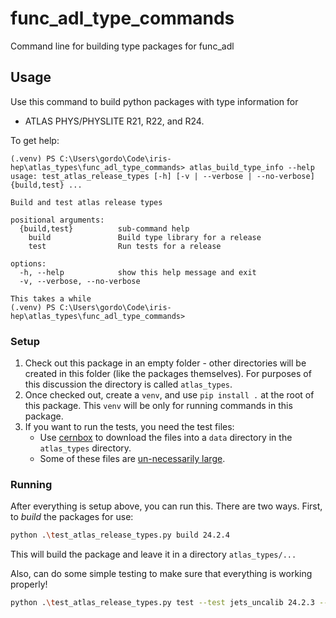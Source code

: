 # func_adl_type_commands

Command line for building type packages for func_adl

## Usage

Use this command to build python packages with type information for

* ATLAS PHYS/PHYSLITE R21, R22, and R24.

To get help:

```text
(.venv) PS C:\Users\gordo\Code\iris-hep\atlas_types\func_adl_type_commands> atlas_build_type_info --help
usage: test_atlas_release_types [-h] [-v | --verbose | --no-verbose] {build,test} ...

Build and test atlas release types

positional arguments:
  {build,test}          sub-command help
    build               Build type library for a release
    test                Run tests for a release

options:
  -h, --help            show this help message and exit
  -v, --verbose, --no-verbose

This takes a while
(.venv) PS C:\Users\gordo\Code\iris-hep\atlas_types\func_adl_type_commands> 
```

### Setup

1. Check out this package in an empty folder - other directories will be created in this folder (like the packages themselves). For purposes of this discussion the directory is called `atlas_types`.
1. Once checked out, create a `venv`, and use `pip install .` at the root of this package. This `venv` will be only for running commands in this package.
1. If you want to run the tests, you need the test files:
    * Use [cernbox](https://cernbox.cern.ch/files/spaces/eos/user/g/gwatts/public/data/asg_test_data?items-per-page=100&view-mode=resource-table&tiles-size=1) to download the files into a `data` directory in the `atlas_types` directory.
    * Some of these files are [un-necessarily large](https://github.com/gordonwatts/func_adl_type_commands/issues/1).

### Running

After everything is setup above, you can run this. There are two ways. First, to *build* the packages for use:

```bash
python .\test_atlas_release_types.py build 24.2.4
```

This will build the package and leave it in a directory `atlas_types/...`

Also, can do some simple testing to make sure that everything is working properly!

```bash
python .\test_atlas_release_types.py test --test jets_uncalib 24.2.3 --test_dir ..\testing_dir\
```
